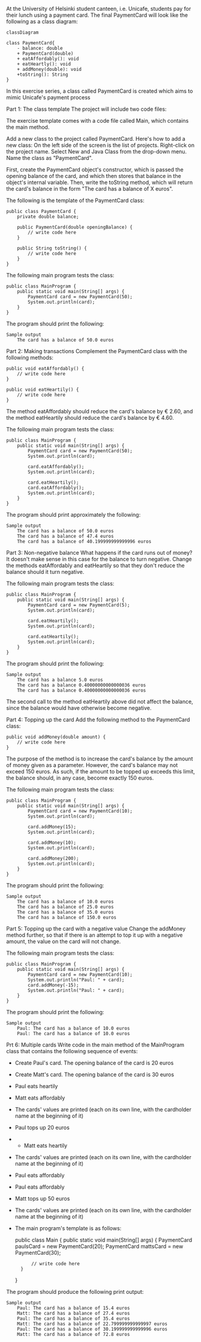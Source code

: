 At the University of Helsinki student canteen, i.e. Unicafe, students pay for their lunch using a payment card. The final PaymentCard will look like the following as a class diagram:


```{mermaid}
classDiagram

class PaymentCard{
    - balance: double
    + PaymentCard(double)
    + eatAffordably(): void
    + eatHeartly(): void
    + addMoney(double): void
    +toString(): String
}
````

In this exercise series, a class called PaymentCard is created which aims to mimic Unicafe's payment process

Part 1: The class template
The project will include two code files:

The exercise template comes with a code file called Main, which contains the main method.

Add a new class to the project called PaymentCard. Here's how to add a new class: On the left side of the screen is the list of projects. Right-click on the project name. Select New and Java Class from the drop-down menu. Name the class as "PaymentCard".

First, create the PaymentCard object's constructor, which is passed the opening balance of the card, and which then stores that balance in the object's internal variable. Then, write the toString method, which will return the card's balance in the form "The card has a balance of X euros".

The following is the template of the PaymentCard class:

    public class PaymentCard {
        private double balance;

        public PaymentCard(double openingBalance) {
            // write code here
        }

        public String toString() {
            // write code here
        }
    }

The following main program tests the class:

    public class MainProgram {
        public static void main(String[] args) {
            PaymentCard card = new PaymentCard(50);
            System.out.println(card);
        }
    }

The program should print the following:

    Sample output
        The card has a balance of 50.0 euros

Part 2: Making transactions
Complement the PaymentCard class with the following methods:

    public void eatAffordably() {
        // write code here
    }

    public void eatHeartily() {
        // write code here
    }

The method eatAffordably should reduce the card's balance by € 2.60, and the method eatHeartily should reduce the card's balance by € 4.60.

The following main program tests the class:

    public class MainProgram {
        public static void main(String[] args) {
            PaymentCard card = new PaymentCard(50);
            System.out.println(card);

            card.eatAffordably();
            System.out.println(card);

            card.eatHeartily();
            card.eatAffordably();
            System.out.println(card);
        }
    }

The program should print approximately the following:

    Sample output
        The card has a balance of 50.0 euros
        The card has a balance of 47.4 euros
        The card has a balance of 40.199999999999996 euros

Part 3: Non-negative balance
What happens if the card runs out of money? It doesn't make sense in this case for the balance to turn negative. Change the methods eatAffordably and eatHeartily so that they don't reduce the balance should it turn negative.

The following main program tests the class:

    public class MainProgram {
        public static void main(String[] args) {
            PaymentCard card = new PaymentCard(5);
            System.out.println(card);

            card.eatHeartily();
            System.out.println(card);

            card.eatHeartily();
            System.out.println(card);
        }
    }

The program should print the following:

    Sample output
        The card has a balance 5.0 euros
        The card has a balance 0.40000000000000036 euros
        The card has a balance 0.40000000000000036 euros

The second call to the method eatHeartily above did not affect the balance, since the balance would have otherwise become negative.

Part 4: Topping up the card
Add the following method to the PaymentCard class:

    public void addMoney(double amount) {
        // write code here
    }

The purpose of the method is to increase the card's balance by the amount of money given as a parameter. However, the card's balance may not exceed 150 euros. As such, if the amount to be topped up exceeds this limit, the balance should, in any case, become exactly 150 euros.

The following main program tests the class:

    public class MainProgram {
        public static void main(String[] args) {
            PaymentCard card = new PaymentCard(10);
            System.out.println(card);

            card.addMoney(15);
            System.out.println(card);

            card.addMoney(10);
            System.out.println(card);

            card.addMoney(200);
            System.out.println(card);
        }
    }

The program should print the following:

    Sample output
        The card has a balance of 10.0 euros
        The card has a balance of 25.0 euros
        The card has a balance of 35.0 euros
        The card has a balance of 150.0 euros

Part 5: Topping up the card with a negative value
Change the addMoney method further, so that if there is an attempt to top it up with a negative amount, the value on the card will not change.

The following main program tests the class:

    public class MainProgram {
        public static void main(String[] args) {
            PaymentCard card = new PaymentCard(10);
            System.out.println("Paul: " + card);
            card.addMoney(-15);
            System.out.println("Paul: " + card);
        }
    }

The program should print the following:

    Sample output
        Paul: The card has a balance of 10.0 euros
        Paul: The card has a balance of 10.0 euros

Prt 6: Multiple cards
Write code in the main method of the MainProgram class that contains the following sequence of events:

* Create Paul's card. The opening balance of the card is 20 euros
* Create Matt's card. The opening balance of the card is 30 euros
* Paul eats heartily
* Matt eats affordably
* The cards' values ​​are printed (each on its own line, with the cardholder name at the beginning of it)
* Paul tops up 20 euros
* * Matt eats heartily
* The cards' values ​​are printed (each on its own line, with the cardholder name at the beginning of it)
* Paul eats affordably
* Paul eats affordably
* Matt tops up 50 euros
* The cards' values ​​are printed (each on its own line, with the cardholder name at the beginning of it)
* The main program's template is as follows:

    public class Main {
        public static void main(String[] args) {
            PaymentCard paulsCard = new PaymentCard(20);
            PaymentCard mattsCard = new PaymentCard(30);

            // write code here
        }
    }

The program should produce the following print output:

    Sample output
        Paul: The card has a balance of 15.4 euros
        Matt: The card has a balance of 27.4 euros
        Paul: The card has a balance of 35.4 euros
        Matt: The card has a balance of 22.799999999999997 euros
        Paul: The card has a balance of 30.199999999999996 euros
        Matt: The card has a balance of 72.8 euros